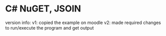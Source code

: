 # C# NuGET, JSOIN

version info:
v1: copied the example on moodle
v2: made required changes to run/execute the program and get output
